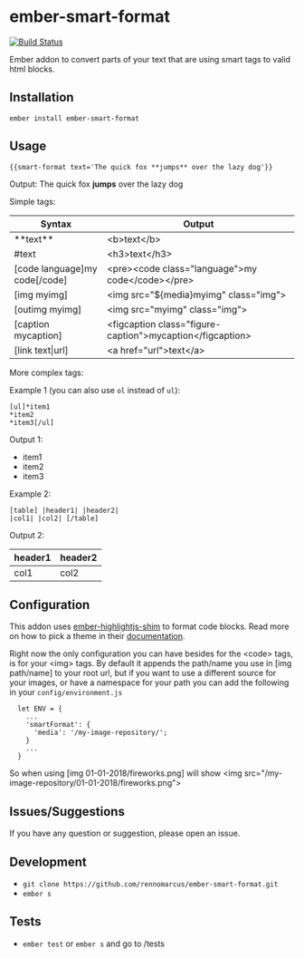 # ember-smart-format
[![Build Status](https://travis-ci.org/rennomarcus/ember-smart-format.svg?branch=master)](https://travis-ci.org/rennomarcus/ember-smart-format)

Ember addon to convert parts of your text that are using smart tags to valid
html blocks.

## Installation

`ember install ember-smart-format`

## Usage

`{{smart-format text='The quick fox **jumps** over the lazy dog'}}`

Output: The quick fox **jumps** over the lazy dog

Simple tags:

| Syntax  | Output |
| ------------- | ------------- |
| \*\*text\*\*  | &lt;b&gt;text&lt;/b&gt;  |
| \#text  | &lt;h3&gt;text&lt;/h3&gt;  |
| [code language]my code[/code]  | &lt;pre&gt;&lt;code class="language"&gt;my code&lt;/code&gt;&lt;/pre&gt;  |
| [img myimg]  | &lt;img src="${media}myimg" class="img"&gt;  |
| [outimg myimg]  | &lt;img src="myimg" class="img"&gt;  |
| [caption mycaption]  | &lt;figcaption class="figure-caption"&gt;mycaption&lt;/figcaption&gt;  |
| [link text\|url]  | &lt;a href="url"&gt;text&lt;/a&gt;  |

More complex tags:

Example 1 (you can also use `ol` instead of `ul`):
```
[ul]*item1
*item2
*item3[/ul]
```

Output 1:
* item1
* item2
* item3

Example 2:
```
[table] |header1| |header2|
|col1| |col2| [/table]
```

Output 2:

| header1  | header2 |
| ------------- | ------------- |
| col1 | col2  |

## Configuration
This addon uses [ember-highlightjs-shim](https://github.com/rennomarcus/ember-highlightjs-shim)
to format code blocks. Read more on how
to pick a theme in their [documentation](https://github.com/rennomarcus/ember-highlightjs-shim).

Right now the only configuration you can have besides for the &lt;code&gt; tags,
is for your &lt;img&gt; tags. By default it appends the path/name you use in
[img path/name] to your root url, but if you want to use a different source for
your images, or have a namespace for your path you can add the following in your
`config/environment.js`

```
  let ENV = {
    ...
    'smartFormat': {
      'media': '/my-image-repository/';
    }
    ...
  }
```
So when using [img 01-01-2018/fireworks.png] will show
&lt;img src="/my-image-repository/01-01-2018/fireworks.png"&gt;

## Issues/Suggestions
If you have any question or suggestion, please open an issue.

## Development
* `git clone https://github.com/rennomarcus/ember-smart-format.git`
* `ember s`

## Tests
* `ember test` or `ember s` and go to /tests
